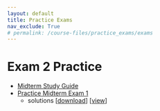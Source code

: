 ```yaml
---
layout: default
title: Practice Exams
nav_exclude: True
# permalink: /course-files/practice_exams/exams
---
```


# Exam 2 Practice
* <a href="https://docs.google.com/document/d/1csb0dze9KSCU5F0FqiHzDOryXRND0MHjs8PptNZQQk0/edit?usp=sharing" target="_blank">Midterm Study Guide <i class="fas fa-external-link-alt"></i></a>
* <a href="https://docs.google.com/document/d/1tfoq7r2pEVd65lmZ20aKG43lBGsZH_oBbpf1o3LXYoE/edit?usp=sharing" target="_blank">Practice Midterm Exam 1 <i class="fas fa-external-link-alt"></i></a>
  * solutions [[download](exam2_answers.py)] [[view](https://github.com/eecs110/winter2019/blob/master/course-files/practice_exams/final/exam2_answers.py)]